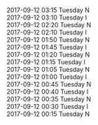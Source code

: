 2017-09-12 03:15 Tuesday  N  
2017-09-12 03:10 Tuesday  I  
2017-09-12 02:20 Tuesday  N  
2017-09-12 02:10 Tuesday  I  
2017-09-12 01:50 Tuesday  N  
2017-09-12 01:45 Tuesday  I  
2017-09-12 01:20 Tuesday  N  
2017-09-12 01:15 Tuesday  I  
2017-09-12 01:05 Tuesday  N  
2017-09-12 01:00 Tuesday  I  
2017-09-12 00:45 Tuesday  N  
2017-09-12 00:40 Tuesday  I  
2017-09-12 00:35 Tuesday  N  
2017-09-12 00:30 Tuesday  I  
2017-09-12 00:15 Tuesday  N  
